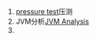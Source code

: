 1. [pressure test](http://gatling.io/#/)压测
2. JVM分析[JVM Analysis](https://www.ibm.com/developerworks/community/groups/service/html/communityview?communityUuid=4544bafe-c7a2-455f-9d43-eb866ea60091)
3. 